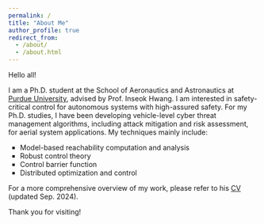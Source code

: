 ```yaml
---
permalink: /
title: "About Me"
author_profile: true
redirect_from: 
  - /about/
  - /about.html
---
```


Hello all!

I am a Ph.D. student at the School of Aeronautics and Astronautics at [Purdue University](https://engineering.purdue.edu/AAE), advised by Prof. Inseok Hwang. I am interested in safety-critical control for autonomous systems with high-assured safety. For my Ph.D. studies, I have been developing vehicle-level cyber threat management algorithms, including attack mitigation and risk assessment, for aerial system applications. My techniques mainly include:

 <ul style="list-style-type:square;">
     <li> Model-based reachability computation and analysis </li>
     <li> Robust control theory </li>
     <li> Control barrier function </li>
     <li> Distributed optimization and control </li>
 </ul>

For a more comprehensive overview of my work, please refer to his [CV](https://drive.google.com/file/d/1KfoiL3WSCRDaNayPMSjwQfOM4LnIjxmh/view?usp=drive_link) (updated Sep. 2024).

Thank you for visiting!
